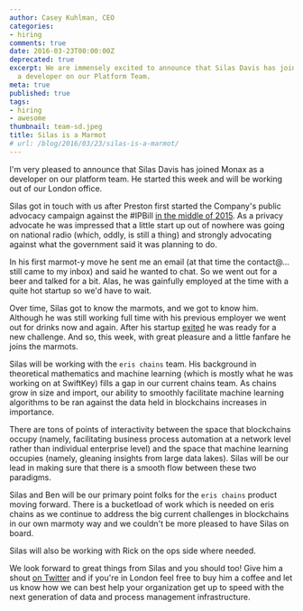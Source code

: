 ```yaml
---
author: Casey Kuhlman, CEO
categories:
- hiring
comments: true
date: 2016-03-23T00:00:00Z
deprecated: true
excerpt: We are immensely excited to announce that Silas Davis has joined Monax as
  a developer on our Platform Team.
meta: true
published: true
tags:
- hiring
- awesome
thumbnail: team-sd.jpeg
title: Silas is a Marmot
# url: /blog/2016/03/23/silas-is-a-marmot/
---
```




I'm very pleased to announce that Silas Davis has joined Monax as a developer on our platform team. He started this week and will be working out of our London office.

Silas got in touch with us after Preston first started the Company's public advocacy campaign against the #IPBill [in the middle of 2015](/2015/05/29/ei-comms-data-bill/). As a privacy advocate he was impressed that a little start up out of nowhere was going on national radio (which, oddly, is still a thing) and strongly advocating against what the government said it was planning to do.

In his first marmot-y move he sent me an email (at that time the contact@... still came to my inbox) and said he wanted to chat. So we went out for a beer and talked for a bit. Alas, he was gainfully employed at the time with a quite hot startup so we'd have to wait.

Over time, Silas got to know the marmots, and we got to know him. Although he was still working full time with his previous employer we went out for drinks now and again. After his startup [exited](http://www.networkworld.com/article/3031011/smartphones/why-did-microsoft-buy-swiftkey-hint-its-not-about-keyboards.html) he was ready for a new challenge. And so, this week, with great pleasure and a little fanfare he joins the marmots.

Silas will be working with the `eris chains` team. His background in theoretical mathematics and machine learning (which is mostly what he was working on at SwiftKey) fills a gap in our current chains team. As chains grow in size and import, our ability to smoothly facilitate machine learning algorithms to be ran against the data held in blockchains increases in importance.

There are tons of points of interactivity between the space that blockchains occupy (namely, facilitating business process automation at a network level rather than individual enterprise level) and the space that machine learning occupies (namely, gleaning insights from large data lakes). Silas will be our lead in making sure that there is a smooth flow between these two paradigms.

Silas and Ben will be our primary point folks for the `eris chains` product moving forward. There is a bucketload of work which is needed on eris chains as we continue to address the big current challenges in blockchains in our own marmoty way and we couldn't be more pleased to have Silas on board.

Silas will also be working with Rick on the ops side where needed.

We look forward to great things from Silas and you should too! Give him a shout [on Twitter](https://twitter.com/silas_davis) and if you're in London feel free to buy him a coffee and let us know how we can best help your organization get up to speed with the next generation of data and process management infrastructure.
